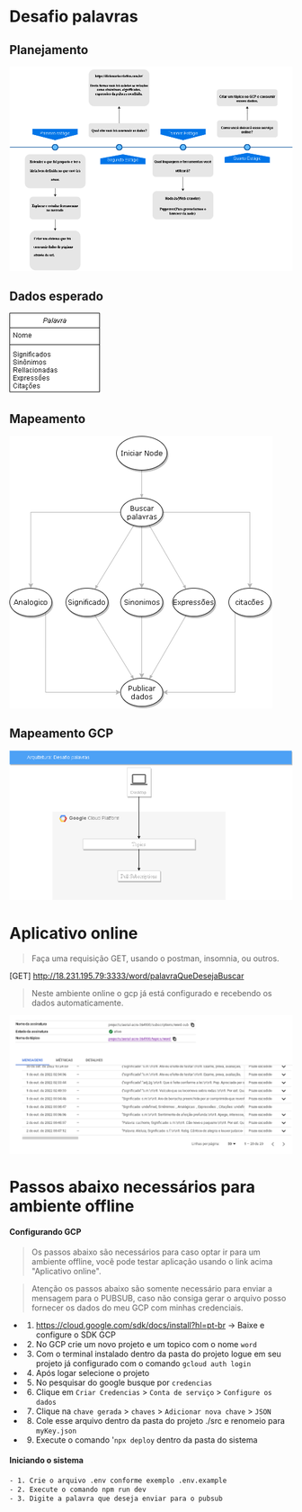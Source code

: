 # Desafio palavras

## Planejamento

![meu planejamento](https://github.com/AdrielModollo/stilingue-word-challenge/blob/main/MyPlanning.drawio.png)

## Dados esperado
![dados](https://github.com/AdrielModollo/stilingue-word-challenge/blob/main/dataModeling.png)

## Mapeamento

![mapeamento](https://github.com/AdrielModollo/stilingue-word-challenge/blob/main/mapping.drawio.png)

## Mapeamento GCP

![mapeamentogcp](https://github.com/AdrielModollo/stilingue-word-challenge/blob/main/GCP.drawio.png)

# Aplicativo online

> Faça uma requisição GET, usando o postman, insomnia, ou outros.

[GET] http://18.231.195.79:3333/word/palavraQueDesejaBuscar

> Neste ambiente online o gcp já está configurado e recebendo os dados automaticamente.

![mapeamentogcp](https://github.com/AdrielModollo/stilingue-word-challenge/blob/main/GCP%20pubsub.png)

# Passos abaixo necessários para ambiente offline

#### Configurando GCP

>Os passos abaixo são necessários para caso optar ir para um ambiente offline, você pode testar aplicação usando o link acima "Aplicativo online".

> Atenção os passos abaixo são somente necessário para enviar a mensagem para o PUBSUB, caso não consiga gerar o arquivo posso fornecer os dados do meu GCP com minhas credenciais.

- 1. https://cloud.google.com/sdk/docs/install?hl=pt-br -> Baixe e configure o SDK GCP

- 2. No GCP crie um novo projeto e um topico com o nome `word`

- 3. Com o terminal instalado dentro da pasta do projeto logue em seu projeto já configurado com o comando `gcloud auth login`

- 4. Após logar selecione o projeto 

- 5. No pesquisar do google busque por `credencias`

- 6. Clique em `Criar Credencias` > `Conta de serviço` > `Configure os dados`

- 7. Clique na `chave gerada` > `chaves` > `Adicionar nova chave` > `JSON`

- 8. Cole esse arquivo dentro da pasta do projeto ./src e renomeio para `myKey.json`

- 9. Execute o comando '`npx deploy` dentro da pasta do sistema

#### Iniciando o sistema

    - 1. Crie o arquivo .env conforme exemplo .env.example
    - 2. Execute o comando npm run dev
    - 3. Digite a palavra que deseja enviar para o pubsub
